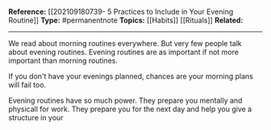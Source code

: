 **Reference:** [[202109180739- 5 Practices to Include in Your Evening Routine]]
**Type:** #permanentnote 
**Topics:** [[Habits]] [[Rituals]] 
**Related:**

----
We read about morning routines everywhere. But very few people talk about evening routines. Evening routines are as important if not more important than morning routines.

If you don't have your evenings planned, chances are your morning plans will fail too. 

Evening routines have so much power. They prepare you mentally and physicall for work. They prepare you for the next day and help you give a structure in your 